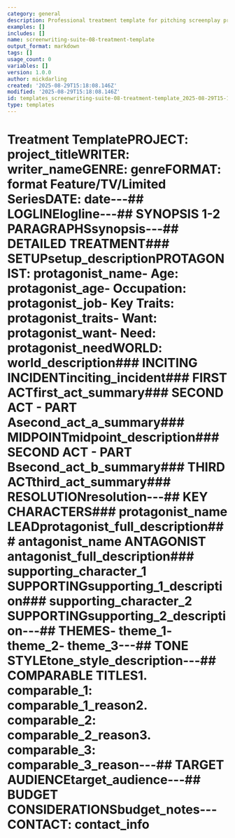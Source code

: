 ```yaml
---
category: general
description: Professional treatment template for pitching screenplay projects to producers and executives - part of comprehensive screenwriting suite
examples: []
includes: []
name: screenwriting-suite-08-treatment-template
output_format: markdown
tags: []
usage_count: 0
variables: []
version: 1.0.0
author: mickdarling
created: '2025-08-29T15:18:08.146Z'
modified: '2025-08-29T15:18:08.146Z'
id: templates_screenwriting-suite-08-treatment-template_2025-08-29T15-18-08-415Z
type: templates
---
```



# Treatment TemplatePROJECT: project_titleWRITER: writer_nameGENRE: genreFORMAT: format Feature/TV/Limited SeriesDATE: date---## LOGLINElogline---## SYNOPSIS 1-2 PARAGRAPHSsynopsis---## DETAILED TREATMENT### SETUPsetup_descriptionPROTAGONIST: protagonist_name- Age: protagonist_age- Occupation: protagonist_job- Key Traits: protagonist_traits- Want: protagonist_want- Need: protagonist_needWORLD: world_description### INCITING INCIDENTinciting_incident### FIRST ACTfirst_act_summary### SECOND ACT - PART Asecond_act_a_summary### MIDPOINTmidpoint_description### SECOND ACT - PART Bsecond_act_b_summary### THIRD ACTthird_act_summary### RESOLUTIONresolution---## KEY CHARACTERS### protagonist_name LEADprotagonist_full_description### antagonist_name ANTAGONIST  antagonist_full_description### supporting_character_1 SUPPORTINGsupporting_1_description### supporting_character_2 SUPPORTINGsupporting_2_description---## THEMES- theme_1- theme_2- theme_3---## TONE  STYLEtone_style_description---## COMPARABLE TITLES1. comparable_1: comparable_1_reason2. comparable_2: comparable_2_reason3. comparable_3: comparable_3_reason---## TARGET AUDIENCEtarget_audience---## BUDGET CONSIDERATIONSbudget_notes---CONTACT: contact_info